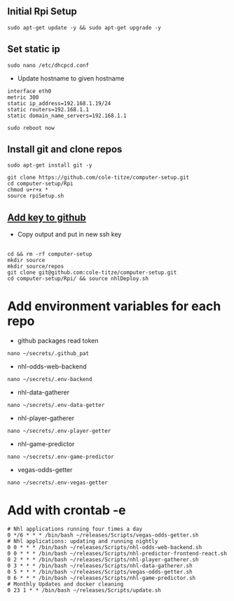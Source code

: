 ## Initial Rpi Setup
```
sudo apt-get update -y && sudo apt-get upgrade -y
```
## Set static ip
```
sudo nano /etc/dhcpcd.conf
```
+ Update hostname to given hostname
```
interface eth0
metric 300
static ip_address=192.168.1.19/24
static routers=192.168.1.1
static domain_name_servers=192.168.1.1
```
```
sudo reboot now
```
## Install git and clone repos
```
sudo apt-get install git -y
```
```
git clone https://github.com/cole-titze/computer-setup.git
cd computer-setup/Rpi
chmod u+r+x *
source rpiSetup.sh
```
## [Add key to github](https://docs.github.com/en/github/authenticating-to-github/adding-a-new-ssh-key-to-your-github-account)
+ Copy output and put in new ssh key
## 
```
cd && rm -rf computer-setup
mkdir source
mkdir source/repos
git clone git@github.com:cole-titze/computer-setup.git
cd computer-setup/Rpi/ && source nhlDeploy.sh
```
# Add environment variables for each repo
+ github packages read token
```
nano ~/secrets/.github_pat
```
+ nhl-odds-web-backend
```
nano ~/secrets/.env-backend
```
+ nhl-data-gatherer
```
nano ~/secrets/.env-data-getter
```
+ nhl-player-gatherer
```
nano ~/secrets/.env-player-getter
```
+ nhl-game-predictor
```
nano ~/secrets/.env-game-predictor
```
+ vegas-odds-getter
```
nano ~/secrets/.env-vegas-getter
```
# Add with crontab -e
```
# Nhl applications running four times a day
0 */6 * * * /bin/bash ~/releases/Scripts/vegas-odds-getter.sh
# Nhl applications: updating and running nightly
0 0 * * * /bin/bash ~/releases/Scripts/nhl-odds-web-backend.sh
0 0 * * * /bin/bash ~/releases/Scripts/nhl-predictor-frontend-react.sh
0 2 * * * /bin/bash ~/releases/Scripts/nhl-player-gatherer.sh
0 3 * * * /bin/bash ~/releases/Scripts/nhl-data-gatherer.sh
0 5 * * * /bin/bash ~/releases/Scripts/vegas-odds-getter.sh
0 6 * * * /bin/bash ~/releases/Scripts/nhl-game-predictor.sh
# Monthly Updates and docker cleaning
0 23 1 * * /bin/bash ~/releases/Scripts/update.sh
```